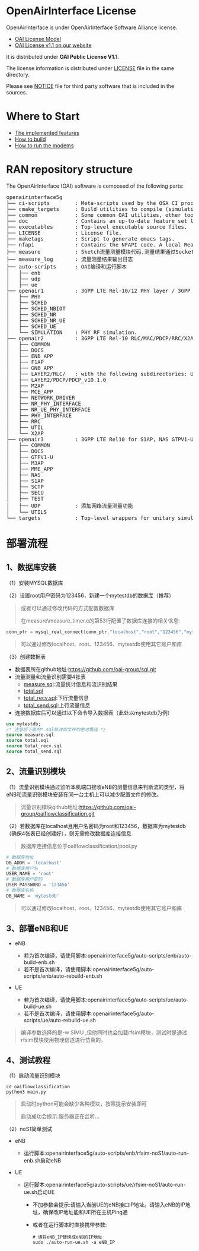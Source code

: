 # OpenAirInterface License #

OpenAirInterface is under OpenAirInterface Software Alliance license.

 *  [OAI License Model](http://www.openairinterface.org/?page_id=101)
 *  [OAI License v1.1 on our website](http://www.openairinterface.org/?page_id=698)

It is distributed under **OAI Public License V1.1**.

The license information is distributed under [LICENSE](LICENSE) file in the same directory.

Please see [NOTICE](NOTICE.md) file for third party software that is included in the sources.

# Where to Start #

 *  [The implemented features](./doc/FEATURE_SET.md)
 *  [How to build](./doc/BUILD.md)
 *  [How to run the modems](./doc/RUNMODEM.md)

# RAN repository structure #

The OpenAirInterface (OAI) software is composed of the following parts: 

<pre>
openairinterface5g
├── ci-scripts        : Meta-scripts used by the OSA CI process. Contains also configuration files used day-to-day by CI.
├── cmake_targets     : Build utilities to compile (simulation, emulation and real-time platforms), and generated build files.
├── common            : Some common OAI utilities, other tools can be found at openair2/UTILS.
├── doc               : Contains an up-to-date feature set list and starting tutorials.
├── executables       : Top-level executable source files.
├── LICENSE           : License file.
├── maketags          : Script to generate emacs tags.
├── nfapi             : Contains the NFAPI code. A local Readme file provides more details.
├── measure           : Sketch流量测量模块代码,测量结果通过Socket传递给流识别模块同时写入数据库.
├── measure_log       : 流量测量结果输出日志
├── auto-scripts      : OAI编译和运行脚本
│   ├── enb
│   ├── udp
│   ├── ue
├── openair1          : 3GPP LTE Rel-10/12 PHY layer / 3GPP NR Rel-15 layer. A local Readme file provides more details.
│   ├── PHY
│   ├── SCHED
│   ├── SCHED_NBIOT
│   ├── SCHED_NR
│   ├── SCHED_NR_UE
│   ├── SCHED_UE
│   └── SIMULATION    : PHY RF simulation.
├── openair2          : 3GPP LTE Rel-10 RLC/MAC/PDCP/RRC/X2AP + LTE Rel-14 M2AP implementation. Also 3GPP NR Rel-15 RLC/MAC/PDCP/RRC/X2AP.
│   ├── COMMON
│   ├── DOCS
│   ├── ENB_APP
│   ├── F1AP
│   ├── GNB_APP
│   ├── LAYER2/RLC/   : with the following subdirectories: UM_v9.3.0, TM_v9.3.0, and AM_v9.3.0.
│   ├── LAYER2/PDCP/PDCP_v10.1.0
│   ├── M2AP
│   ├── MCE_APP
│   ├── NETWORK_DRIVER
│   ├── NR_PHY_INTERFACE
│   ├── NR_UE_PHY_INTERFACE
│   ├── PHY_INTERFACE
│   ├── RRC
│   ├── UTIL
│   └── X2AP
├── openair3          : 3GPP LTE Rel10 for S1AP, NAS GTPV1-U for both ENB and UE.
│   ├── COMMON
│   ├── DOCS
│   ├── GTPV1-U
│   ├── M3AP
│   ├── MME_APP
│   ├── NAS
│   ├── S1AP
│   ├── SCTP
│   ├── SECU
│   ├── TEST
│   ├── UDP           : 添加网络流量测量功能
│   └── UTILS
└── targets           : Top-level wrappers for unitary simulation for PHY channels, system-level emulation (eNB-UE with and without S1), and realtime eNB and UE and RRH GW.
</pre>

# 部署流程

## 1、数据库安装

（1）安装MYSQL数据库

（2）设置root用户密码为123456，新建一个mytestdb的数据库（推荐）

> 或者可以通过修改代码的方式配置数据库
>
> 在measure\measure_timer.c的第53行配置了数据库连接的相关信息:

```c
conn_ptr = mysql_real_connect(conn_ptr,"localhost","root","123456","mytestdb",0,NULL,0);
```

> 可以通过修改localhost、root、123456、mytestdb使用其它账户和库

（3）创建数据表

- 数据表所在github地址:https://github.com/oai-group/sql.git
- 流量测量和流量识别需要4张表
  - [measure.sql](https://github.com/oai-group/sql/blob/master/measure.sql):流量统计信息和流识别结果
  - [total.sql](https://github.com/oai-group/sql/blob/master/total.sql)
  - [total_recv.sql](https://github.com/oai-group/sql/blob/master/total_recv.sql):下行流量信息
  - [total_send.sql](https://github.com/oai-group/sql/blob/master/total_send.sql):上行流量信息
- 连接数据库后可以通过以下命令导入数据表（此处以mytestdb为例）

```sql
use mytestdb;
/* 注意将下面的*.sql修改成文件的绝对路径 */
source measure.sql
source total.sql
source total_recv.sql
source total_send.sql
```

## 2、流量识别模块

（1）流量识别模块通过监听本机端口接收eNB的测量信息来判断流的类型，将eNB和流量识别模块安装在同一台主机上可以减少配置文件的修改。

> 流量识别模块github地址:https://github.com/oai-group/oaiflowclassification.git

（2）若数据库在localhost且用户名密码为root和123456，数据库为mytestdb（确保4张表已经创建好），则无需修改数据库连接信息

> 数据库连接信息位于oaiflowclassification/pool.py

```python
# 数据库地址
DB_ADDR = 'localhost'
# 数据库用户名
USER_NAME = 'root'
# 数据库用户密码
USER_PASSWORD = '123456'
# 数据库名称
DB_NAME = 'mytestdb'
```

> 可以通过修改localhost、root、123456、mytestdb使用其它账户和库

## 3、部署eNB和UE

- eNB
  - 若为首次编译，请使用脚本:openairinterface5g/auto-scripts/enb/auto-build-enb.sh
  - 若不是首次编译，请使用脚本:openairinterface5g/auto-scripts/enb/auto-rebuild-enb.sh

- UE
  - 若为首次编译，请使用脚本:openairinterface5g/auto-scripts/ue/auto-build-ue.sh
  - 若不是首次编译，请使用脚本:openairinterface5g/auto-scripts/ue/auto-rebuild-ue.sh

> 编译参数选择的是-w SIMU ,但他同时也会加载rfsim模块，测试时是通过rfsim模块使用物理信道进行仿真的。

## 4、测试教程

（1）启动流量识别模块

```shell
cd oaiflowclassification
python3 main.py
```

> 启动时python可能会缺少各种模块，按照提示安装即可
>
> 启动成功会提示:服务器正在监听...

（2）noS1简单测试

- eNB
  - 运行脚本:openairinterface5g/auto-scripts/enb/rfsim-noS1/auto-run-enb.sh启动eNB

- UE

  - 运行脚本:openairinterface5g/auto-scripts/ue/rfsim-noS1/auto-run-ue.sh启动UE

    - 不加参数会提示:请输入当前UE的eNB接口IP地址。请输入eNB的IP地址，确保改IP地址能和UE所在主机Ping通

    - 或者在运行脚本时直接携带参数:

      ```shell
      # 请将eNB_IP替换成eNB的IP地址
      sudo ./auto-run-ue.sh -a eNB_IP
      ```